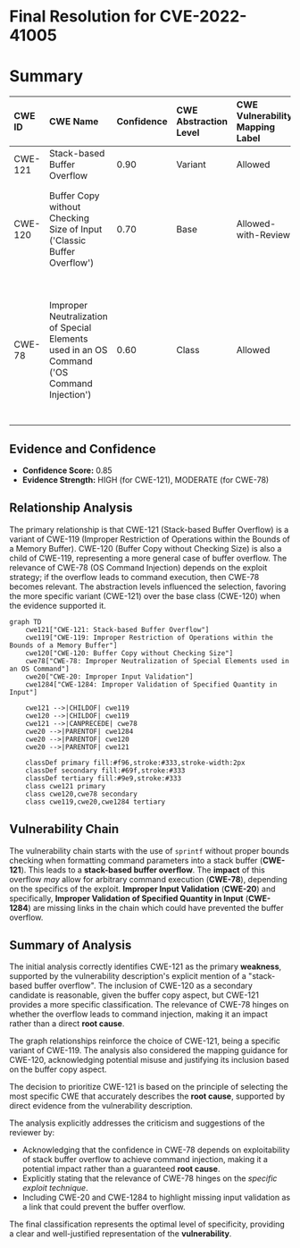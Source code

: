 # Final Resolution for CVE-2022-41005

# Summary
| CWE ID    | CWE Name                                                                 | Confidence | CWE Abstraction Level | CWE Vulnerability Mapping Label | CWE-Vulnerability Mapping Notes                                                                                                                                                   |
| :--------- | :----------------------------------------------------------------------- | :--------- | :-------------------- | :------------------------------ | :----------------------------------------------------------------------------------------------------------------------------------------------------------------------------- |
| CWE-121 | Stack-based Buffer Overflow | 0.90       | Variant               | Allowed                         | Primary CWE                                                                                                                                                                 |
| CWE-120   | Buffer Copy without Checking Size of Input ('Classic Buffer Overflow') | 0.70       | Base                    | Allowed-with-Review              | Secondary Candidate. The stack allocation detail makes CWE-121 more specific                                                                                                |
| CWE-78    | Improper Neutralization of Special Elements used in an OS Command ('OS Command Injection') | 0.60       | Class                    | Allowed                         | Secondary Candidate. Only relevant if the overflow is exploitable for command injection. This is an *impact*, not a guaranteed **root cause**.                                       |

## Evidence and Confidence

*   **Confidence Score:** 0.85
*   **Evidence Strength:** HIGH (for CWE-121), MODERATE (for CWE-78)

## Relationship Analysis
The primary relationship is that CWE-121 (Stack-based Buffer Overflow) is a variant of CWE-119 (Improper Restriction of Operations within the Bounds of a Memory Buffer). CWE-120 (Buffer Copy without Checking Size) is also a child of CWE-119, representing a more general case of buffer overflow. The relevance of CWE-78 (OS Command Injection) depends on the exploit strategy; if the overflow leads to command execution, then CWE-78 becomes relevant. The abstraction levels influenced the selection, favoring the more specific variant (CWE-121) over the base class (CWE-120) when the evidence supported it.

```mermaid
graph TD
    cwe121["CWE-121: Stack-based Buffer Overflow"]
    cwe119["CWE-119: Improper Restriction of Operations within the Bounds of a Memory Buffer"]
    cwe120["CWE-120: Buffer Copy without Checking Size"]
    cwe78["CWE-78: Improper Neutralization of Special Elements used in an OS Command"]
    cwe20["CWE-20: Improper Input Validation"]
    cwe1284["CWE-1284: Improper Validation of Specified Quantity in Input"]
    
    cwe121 -->|CHILDOF| cwe119
    cwe120 -->|CHILDOF| cwe119
    cwe121 -->|CANPRECEDE| cwe78
    cwe20 -->|PARENTOF| cwe1284
    cwe20 -->|PARENTOF| cwe120
    cwe20 -->|PARENTOF| cwe121
    
    classDef primary fill:#f96,stroke:#333,stroke-width:2px
    classDef secondary fill:#69f,stroke:#333
    classDef tertiary fill:#9e9,stroke:#333
    class cwe121 primary
    class cwe120,cwe78 secondary
    class cwe119,cwe20,cwe1284 tertiary
```

## Vulnerability Chain
The vulnerability chain starts with the use of `sprintf` without proper bounds checking when formatting command parameters into a stack buffer (**CWE-121**). This leads to a **stack-based buffer overflow**. The **impact** of this overflow *may* allow for arbitrary command execution (**CWE-78**), depending on the specifics of the exploit. **Improper Input Validation** (**CWE-20**) and specifically, **Improper Validation of Specified Quantity in Input** (**CWE-1284**) are missing links in the chain which could have prevented the buffer overflow.

## Summary of Analysis
The initial analysis correctly identifies CWE-121 as the primary **weakness**, supported by the vulnerability description's explicit mention of a "stack-based buffer overflow". The inclusion of CWE-120 as a secondary candidate is reasonable, given the buffer copy aspect, but CWE-121 provides a more specific classification. The relevance of CWE-78 hinges on whether the overflow leads to command injection, making it an impact rather than a direct **root cause**.

The graph relationships reinforce the choice of CWE-121, being a specific variant of CWE-119. The analysis also considered the mapping guidance for CWE-120, acknowledging potential misuse and justifying its inclusion based on the buffer copy aspect.

The decision to prioritize CWE-121 is based on the principle of selecting the most specific CWE that accurately describes the **root cause**, supported by direct evidence from the vulnerability description.

The analysis explicitly addresses the criticism and suggestions of the reviewer by:
* Acknowledging that the confidence in CWE-78 depends on exploitability of stack buffer overflow to achieve command injection, making it a potential impact rather than a guaranteed **root cause**.
* Explicitly stating that the relevance of CWE-78 hinges on the *specific exploit technique*.
* Including CWE-20 and CWE-1284 to highlight missing input validation as a link that could prevent the buffer overflow.

The final classification represents the optimal level of specificity, providing a clear and well-justified representation of the **vulnerability**.